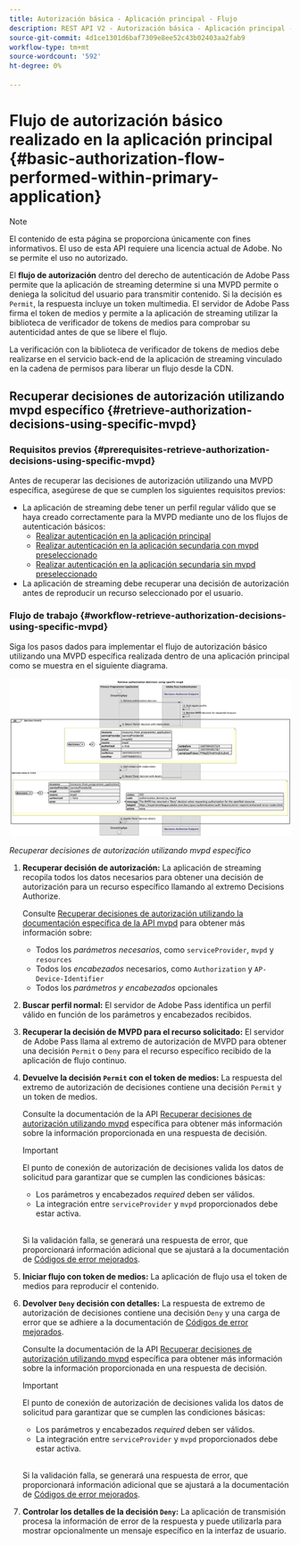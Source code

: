 ```yaml
---
title: Autorización básica - Aplicación principal - Flujo
description: REST API V2 - Autorización básica - Aplicación principal - Flujo
source-git-commit: 4d1ce1301d6baf7309e8ee52c43b02403aa2fab9
workflow-type: tm+mt
source-wordcount: '592'
ht-degree: 0%

---
```



# Flujo de autorización básico realizado en la aplicación principal {#basic-authorization-flow-performed-within-primary-application}

>[!NOTE]
>
> El contenido de esta página se proporciona únicamente con fines informativos. El uso de esta API requiere una licencia actual de Adobe. No se permite el uso no autorizado.

El **flujo de autorización** dentro del derecho de autenticación de Adobe Pass permite que la aplicación de streaming determine si una MVPD permite o deniega la solicitud del usuario para transmitir contenido. Si la decisión es `Permit`, la respuesta incluye un token multimedia. El servidor de Adobe Pass firma el token de medios y permite a la aplicación de streaming utilizar la biblioteca de verificador de tokens de medios para comprobar su autenticidad antes de que se libere el flujo.

La verificación con la biblioteca de verificador de tokens de medios debe realizarse en el servicio back-end de la aplicación de streaming vinculado en la cadena de permisos para liberar un flujo desde la CDN.

## Recuperar decisiones de autorización utilizando mvpd específico {#retrieve-authorization-decisions-using-specific-mvpd}

### Requisitos previos {#prerequisites-retrieve-authorization-decisions-using-specific-mvpd}

Antes de recuperar las decisiones de autorización utilizando una MVPD específica, asegúrese de que se cumplen los siguientes requisitos previos:

* La aplicación de streaming debe tener un perfil regular válido que se haya creado correctamente para la MVPD mediante uno de los flujos de autenticación básicos:
   * [Realizar autenticación en la aplicación principal](../basic-flows/rest-api-v2-basic-authentication-primary-application-flow.md)
   * [Realizar autenticación en la aplicación secundaria con mvpd preseleccionado](../basic-flows/rest-api-v2-basic-authentication-secondary-application-flow.md)
   * [Realizar autenticación en la aplicación secundaria sin mvpd preseleccionado](../basic-flows/rest-api-v2-basic-authentication-secondary-application-flow.md)
* La aplicación de streaming debe recuperar una decisión de autorización antes de reproducir un recurso seleccionado por el usuario.

### Flujo de trabajo {#workflow-retrieve-authorization-decisions-using-specific-mvpd}

Siga los pasos dados para implementar el flujo de autorización básico utilizando una MVPD específica realizada dentro de una aplicación principal como se muestra en el siguiente diagrama.

![Recuperar decisiones de autorización utilizando mvpd específico](../../../assets/rest-api-v2/flows/basic-flows/rest-api-v2-retrieve-authorization-decisions-within-primary-application-using-specific-mvpd.png)

*Recuperar decisiones de autorización utilizando mvpd específico*

1. **Recuperar decisión de autorización:** La aplicación de streaming recopila todos los datos necesarios para obtener una decisión de autorización para un recurso específico llamando al extremo Decisions Authorize.

   Consulte [Recuperar decisiones de autorización utilizando la documentación específica de la API mvpd](../../apis/decisions-apis/rest-api-v2-decisions-apis-retrieve-authorization-decisions-using-specific-mvpd.md) para obtener más información sobre:
   * Todos los _parámetros necesarios_, como `serviceProvider`, `mvpd` y `resources`
   * Todos los _encabezados_ necesarios, como `Authorization` y `AP-Device-Identifier`
   * Todos los _parámetros y encabezados_ opcionales

1. **Buscar perfil normal:** El servidor de Adobe Pass identifica un perfil válido en función de los parámetros y encabezados recibidos.

1. **Recuperar la decisión de MVPD para el recurso solicitado:** El servidor de Adobe Pass llama al extremo de autorización de MVPD para obtener una decisión `Permit` o `Deny` para el recurso específico recibido de la aplicación de flujo continuo.

1. **Devuelve la decisión `Permit` con el token de medios:** La respuesta del extremo de autorización de decisiones contiene una decisión `Permit` y un token de medios.

   Consulte la documentación de la API [Recuperar decisiones de autorización utilizando mvpd](../../apis/decisions-apis/rest-api-v2-decisions-apis-retrieve-authorization-decisions-using-specific-mvpd.md) específica para obtener más información sobre la información proporcionada en una respuesta de decisión.

   >[!IMPORTANT]
   >
   > El punto de conexión de autorización de decisiones valida los datos de solicitud para garantizar que se cumplen las condiciones básicas:
   >
   > * Los parámetros y encabezados _required_ deben ser válidos.
   > * La integración entre `serviceProvider` y `mvpd` proporcionados debe estar activa.
   >
   > <br/>
   > 
   > Si la validación falla, se generará una respuesta de error, que proporcionará información adicional que se ajustará a la documentación de [Códigos de error mejorados](../../../enhanced-error-codes.md).

1. **Iniciar flujo con token de medios:** La aplicación de flujo usa el token de medios para reproducir el contenido.

1. **Devolver `Deny` decisión con detalles:** La respuesta de extremo de autorización de decisiones contiene una decisión `Deny` y una carga de error que se adhiere a la documentación de [Códigos de error mejorados](../../../enhanced-error-codes.md).

   Consulte la documentación de la API [Recuperar decisiones de autorización utilizando mvpd](../../apis/decisions-apis/rest-api-v2-decisions-apis-retrieve-authorization-decisions-using-specific-mvpd.md) específica para obtener más información sobre la información proporcionada en una respuesta de decisión.

   >[!IMPORTANT]
   >
   > El punto de conexión de autorización de decisiones valida los datos de solicitud para garantizar que se cumplen las condiciones básicas:
   >
   > * Los parámetros y encabezados _required_ deben ser válidos.
   > * La integración entre `serviceProvider` y `mvpd` proporcionados debe estar activa.
   >
   > <br/>
   > 
   > Si la validación falla, se generará una respuesta de error, que proporcionará información adicional que se ajustará a la documentación de [Códigos de error mejorados](../../../enhanced-error-codes.md).

1. **Controlar los detalles de la decisión `Deny`:** La aplicación de transmisión procesa la información de error de la respuesta y puede utilizarla para mostrar opcionalmente un mensaje específico en la interfaz de usuario.
